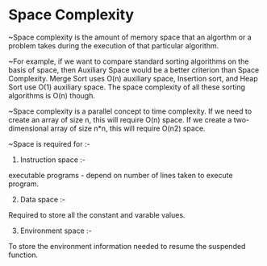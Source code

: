 # Space Complexity

 ~Space complexity is the amount of memory space that an algorthm or a problem takes during the execution of that particular algorithm.

~For example, if we want to compare standard sorting algorithms on the basis of space, then Auxiliary Space would be a better criterion than Space Complexity. Merge Sort uses O(n) auxiliary space, Insertion sort, and Heap Sort use O(1) auxiliary space. The space complexity of all these sorting algorithms is O(n) though. 

~Space complexity is a parallel concept to time complexity. If we need to create an array of size n, this will require O(n) space. If we create a two-dimensional array of size n*n, this will require O(n2) space.

~Space is required for :-

1) Instruction space :-

executable programs - depend on number of lines taken to execute program.

2) Data space :- 
                                                        
Required to store all the constant and varable values.

3) Environment space :- 
                                                  
To store the environment information needed to resume the suspended function.
